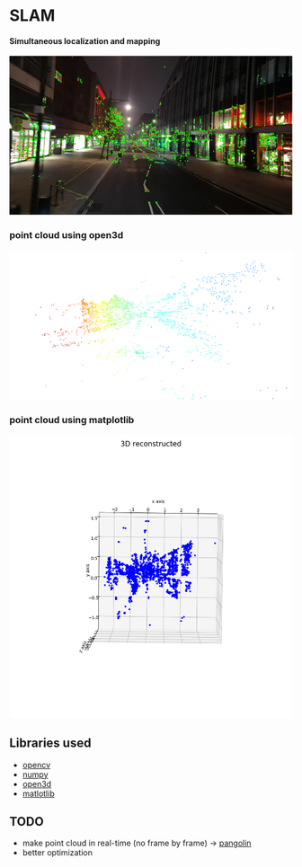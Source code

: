 # SLAM
#### Simultaneous localization and mapping

![](output/slam_frame.png)
### point cloud using open3d
![](output/slam_open3d.png)
### point cloud using matplotlib
![](output/slam_plt.png)

## Libraries used
* [opencv](https://opencv.org/)
* [numpy](https://numpy.org/)
* [open3d](http://www.open3d.org/)
* [matlotlib](https://matplotlib.org/)

## TODO
* make point cloud in real-time (no  frame by frame) -> [pangolin](https://github.com/uoip/pangolin)
* better optimization
